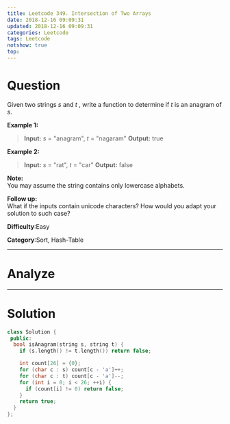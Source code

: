 ```yaml
---
title: Leetcode 349. Intersection of Two Arrays
date: 2018-12-16 09:09:31
updated: 2018-12-16 09:09:31
categories: Leetcode
tags: Leetcode
notshow: true
top:
---
```


# Question


Given two strings  _s_  and  _t_ , write a function to determine if  _t_  is an anagram of  _s_.

**Example 1:**

> **Input:** _s_ = "anagram", _t_ = "nagaram"
> **Output:** true

**Example 2:**

> **Input:** _s_ = "rat", _t_ = "car"
> **Output:** false

**Note:**  
You may assume the string contains only lowercase alphabets.

**Follow up:**  
What if the inputs contain unicode characters? How would you adapt your solution to such case?

**Difficulty**:Easy

**Category**:Sort, Hash-Table

<!-- more -->

------------

# Analyze

------------

# Solution

```cpp
class Solution {
 public:
  bool isAnagram(string s, string t) {
    if (s.length() != t.length()) return false;

    int count[26] = {0};
    for (char c : s) count[c - 'a']++;
    for (char c : t) count[c - 'a']--;
    for (int i = 0; i < 26; ++i) {
      if (count[i] != 0) return false;
    }
    return true;
  }
};
```